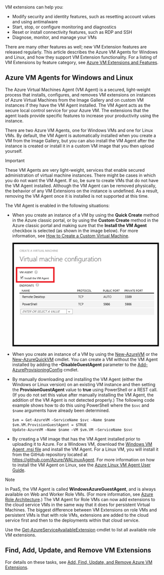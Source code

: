 



VM extensions can help you:

* Modify security and identity features, such as resetting account values and using antimalware
* Start, stop, or configure monitoring and diagnostics
* Reset or install connectivity features, such as RDP and SSH
* Diagnose, monitor, and manage your VMs

There are many other features as well; new VM Extension features are released regularly. This article describes the Azure VM Agents for Windows and Linux, and how they support VM Extension functionality. For a listing of VM Extensions by feature category, see [Azure VM Extensions and Features](../articles/virtual-machines/virtual-machines-windows-extensions-features.md).

## Azure VM Agents for Windows and Linux
The Azure Virtual Machines Agent (VM Agent) is a secured, light-weight process that installs, configures, and removes VM extensions on instances of Azure Virtual Machines from the Image Gallery and on custom VM instances if they have the VM Agent installed. The VM Agent acts as the secure local control service for your Azure VM. The extensions that the agent loads provide specific features to increase your productivity using the instance.

There are two Azure VM Agents, one for Windows VMs and one for Linux VMs. By default, the VM Agent is automatically installed when you create a VM from the Image Gallery, but you can also install the VM Agent after the instance is created or install it in a custom VM image that you then upload yourself.

> [!IMPORTANT]
> These VM Agents are very light-weight, services that enable secured administration of virtual machine instances. There might be cases in which you do not want the VM Agent. If so, be sure to create VMs that do not have the VM Agent installed. Although the VM Agent can be removed physically, the behavior of any VM Extensions on the instance is undefined. As a result, removing the VM Agent once it is installed is not supported at this time.
> 
> 

The VM Agent is enabled in the following situations:

* When you create an instance of a VM by using the **Quick Create** method in the Azure classic portal, or by using the **Custom Create** method in the Azure classic portal and making sure that the **Install the VM Agent** checkbox is selected (as shown in the image below). For more information, see [How to Create a Custom Virtual Machine](../articles/virtual-machines/virtual-machines-windows-classic-createportal.md).
  
  ![VM Agent Checkbox](./media/virtual-machines-common-classic-agents-and-extensions/IC719409.png)
* When you create an instance of a VM by using the [New-AzureVM](https://msdn.microsoft.com/library/azure/dn495254.aspx) or the [New-AzureQuickVM](https://msdn.microsoft.com/library/azure/dn495183.aspx) cmdlet. You can create a VM without the VM Agent installed by adding the **–DisableGuestAgent** parameter to the [Add-AzureProvisioningConfig](https://msdn.microsoft.com/library/azure/dn495299.aspx) cmdlet.
* By manually downloading and installing the VM Agent (either the Windows or Linux version) on an existing VM instance and then setting the **ProvisionGuestAgent** value to **true** using PowerShell or a REST call. (If you do not set this value after manually installing the VM Agent, the addition of the VM Agent is not detected properly.) The following code example shows how to do this using PowerShell where the `$svc` and `$name` arguments have already been determined.
  
      $vm = Get-AzureVM –ServiceName $svc –Name $name
      $vm.VM.ProvisionGuestAgent = $TRUE
      Update-AzureVM –Name $name –VM $vm.VM –ServiceName $svc
* By creating a VM image that has the VM Agent installed prior to uploading it to Azure. For a Windows VM, download the [Windows VM Agent .msi file](http://go.microsoft.com/fwlink/?LinkID=394789) and install the VM Agent. For a Linux VM, you will install it from the GitHub repository located at <https://github.com/Azure/WALinuxAgent>. For more information on how to install the VM Agent on Linux, see the [Azure Linux VM Agent User Guide](../articles/virtual-machines/virtual-machines-linux-agent-user-guide.md).

> [!NOTE]
> In PaaS, the VM Agent is called **WindowsAzureGuestAgent**, and is always available on Web and Worker Role VMs. (For more information, see [Azure Role Architecture](http://blogs.msdn.com/b/kwill/archive/2011/05/05/windows-azure-role-architecture.aspx).) The VM Agent for Role VMs can now add extensions to the cloud service VMs in the same way that it does for persistent Virtual Machines. The biggest difference between VM Extensions on role VMs and persistent VMs is that with role VMs, extensions are added to the cloud service first and then to the deployments within that cloud service.
> 
> Use the
> [Get-AzureServiceAvailableExtension](https://msdn.microsoft.com/library/azure/dn722498.aspx)
> cmdlet to list all available role VM extensions.
> 
> 

## Find, Add, Update, and Remove VM Extensions
For details on these tasks, see [Add, Find, Update, and Remove Azure VM Extensions](../articles/virtual-machines/virtual-machines-windows-classic-manage-extensions.md).

